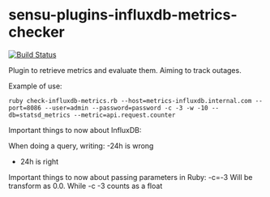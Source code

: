 # sensu-plugins-influxdb-metrics-checker

[ ![Build Status](https://travis-ci.org/pliyosenpai/sensu-plugins-influxdb-metrics-checker.svg?branch=master)](https://travis-ci.org/pliyosenpai/sensu-plugins-influxdb-metrics-checker)

Plugin to retrieve metrics and evaluate them. Aiming to track outages.

Example of use:

```
ruby check-influxdb-metrics.rb --host=metrics-influxdb.internal.com --port=8086 --user=admin --password=password -c -3 -w -10 --db=statsd_metrics --metric=api.request.counter
```

Important things to now about InfluxDB:

When doing a query, writing:
-24h is wrong
- 24h is right

Important things to now about passing parameters in Ruby:
-c=-3 Will be transform as 0.0. While -c -3 counts as a float
